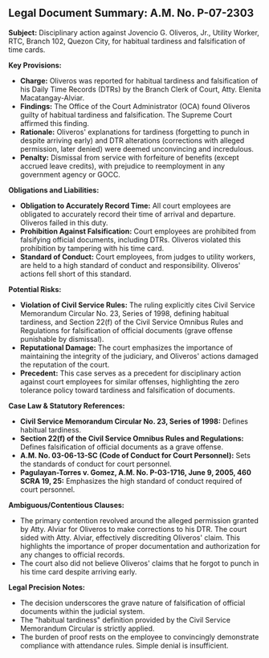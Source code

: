 ## Legal Document Summary: A.M. No. P-07-2303

**Subject:** Disciplinary action against Jovencio G. Oliveros, Jr., Utility Worker, RTC, Branch 102, Quezon City, for habitual tardiness and falsification of time cards.

**Key Provisions:**

*   **Charge:** Oliveros was reported for habitual tardiness and falsification of his Daily Time Records (DTRs) by the Branch Clerk of Court, Atty. Elenita Macatangay-Alviar.
*   **Findings:** The Office of the Court Administrator (OCA) found Oliveros guilty of habitual tardiness and falsification. The Supreme Court affirmed this finding.
*   **Rationale:** Oliveros' explanations for tardiness (forgetting to punch in despite arriving early) and DTR alterations (corrections with alleged permission, later denied) were deemed unconvincing and incredulous.
*   **Penalty:** Dismissal from service with forfeiture of benefits (except accrued leave credits), with prejudice to reemployment in any government agency or GOCC.

**Obligations and Liabilities:**

*   **Obligation to Accurately Record Time:** All court employees are obligated to accurately record their time of arrival and departure. Oliveros failed in this duty.
*   **Prohibition Against Falsification:** Court employees are prohibited from falsifying official documents, including DTRs. Oliveros violated this prohibition by tampering with his time card.
*   **Standard of Conduct:** Court employees, from judges to utility workers, are held to a high standard of conduct and responsibility. Oliveros' actions fell short of this standard.

**Potential Risks:**

*   **Violation of Civil Service Rules:** The ruling explicitly cites Civil Service Memorandum Circular No. 23, Series of 1998, defining habitual tardiness, and Section 22(f) of the Civil Service Omnibus Rules and Regulations for falsification of official documents (grave offense punishable by dismissal).
*   **Reputational Damage:** The court emphasizes the importance of maintaining the integrity of the judiciary, and Oliveros' actions damaged the reputation of the court.
*   **Precedent:** This case serves as a precedent for disciplinary action against court employees for similar offenses, highlighting the zero tolerance policy toward tardiness and falsification of documents.

**Case Law & Statutory References:**

*   **Civil Service Memorandum Circular No. 23, Series of 1998:** Defines habitual tardiness.
*   **Section 22(f) of the Civil Service Omnibus Rules and Regulations:** Defines falsification of official documents as a grave offense.
*   **A.M. No. 03-06-13-SC (Code of Conduct for Court Personnel):** Sets the standards of conduct for court personnel.
*   **Pagulayan-Torres v. Gomez, A.M. No. P-03-1716, June 9, 2005, 460 SCRA 19, 25:** Emphasizes the high standard of conduct required of court personnel.

**Ambiguous/Contentious Clauses:**

*   The primary contention revolved around the alleged permission granted by Atty. Alviar for Oliveros to make corrections to his DTR. The court sided with Atty. Alviar, effectively discrediting Oliveros' claim. This highlights the importance of proper documentation and authorization for any changes to official records.
*   The court also did not believe Oliveros' claims that he forgot to punch in his time card despite arriving early.

**Legal Precision Notes:**

*   The decision underscores the grave nature of falsification of official documents within the judicial system.
*   The "habitual tardiness" definition provided by the Civil Service Memorandum Circular is strictly applied.
*   The burden of proof rests on the employee to convincingly demonstrate compliance with attendance rules. Simple denial is insufficient.
